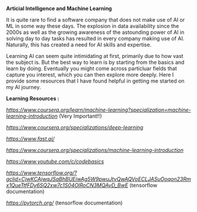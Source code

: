 **Articial Intelligence and Machine Learning**

It is quite rare to find a software company that does not make use of AI or ML in some way these days. The explosion in data availability since the 2000s as well as the growing awareness of the astounding power of AI in solving day to day tasks has resulted in every company making use of AI. Naturally, this has created a need for AI skills and expertise.

Learning AI can seem quite intimidating at first, primarily due to how vast the subject is. But the best way to learn is by starting from the basics and learn by doing. Eventually you might come across particluar fields that capture you interest, which you can then explore more deeply. Here I provide some resources that I have found helpful in getting me started on my AI journey.

**Learning Resources :**

*https://www.coursera.org/learn/machine-learning?specialization=machine-learning-introduction* (Very Important!!)

*https://www.coursera.org/specializations/deep-learning*

*https://www.fast.ai/*

*https://www.coursera.org/specializations/machine-learning-introduction*

*https://www.youtube.com/c/codebasics*

*https://www.tensorflow.org/?gclid=CjwKCAjwqJSaBhBUEiwAg5W9pwuJtyQwAQVoECLJASuOoqon23Rmx1QueTtfFDy6SQ2xw7c1S04OlRoCN3MQAvD_BwE* (tensorflow documentation)

*https://pytorch.org/* (tensorflow documentation)

